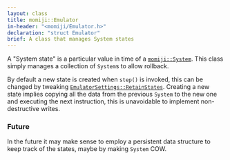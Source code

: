 ```yaml
---
layout: class
title: momiji::Emulator
in-header: "<momiji/Emulator.h>"
declaration: "struct Emulator"
brief: A class that manages System states
---
```


A "System state" is a particular value in time of a [`momiji::System`](/userapi/System).
This class simply manages a collection of `System`s to allow rollback.

By default a new state is created when `step()` is invoked, this can be changed
by tweaking [`EmulatorSettings::RetainStates`](/userapi/EmulatorSettings). Creating a new state implies copying
all the data from the previous `System` to the new one and executing the next
instruction, this is unavoidable to implement non-destructive writes.

### Future

In the future it may make sense to employ a persistent data structure to keep
track of the states, maybe by making `System` COW.
